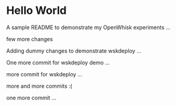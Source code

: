 # Hello World 

A sample README to demonstrate my OpenWhisk experiments ...

few more changes 

Adding dummy changes to demonstrate wskdeploy ...

One more commit for wskdeploy demo ...

more commit for wskdeploy ...

more and more commits :(

one more commit ...
